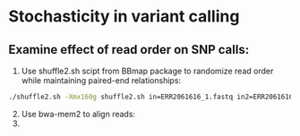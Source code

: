 # Stochasticity in variant calling

## Examine effect of read order on SNP calls:
1. Use shuffle2.sh scipt from BBmap package to randomize read order while maintaining paired-end relationships:
```bash
./shuffle2.sh -Xmx160g shuffle2.sh in=ERR2061616_1.fastq in2=ERR2061616_2.fastq out=ERR2061616rnd_1.fq out2=ERR2061616rnd_2.fq overwrite=true interleaved=false
```
2. Use bwa-mem2 to align reads:
3. 
